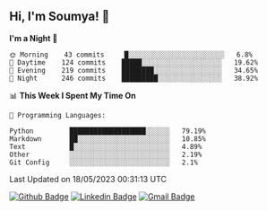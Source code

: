 ## Hi, I'm Soumya! 👋

<!--START_SECTION:waka-->
**I'm a Night 🦉** 

```text
🌞 Morning    43 commits     █░░░░░░░░░░░░░░░░░░░░░░░░   6.8% 
🌆 Daytime    124 commits    █████░░░░░░░░░░░░░░░░░░░░   19.62% 
🌃 Evening    219 commits    ████████░░░░░░░░░░░░░░░░░   34.65% 
🌙 Night      246 commits    █████████░░░░░░░░░░░░░░░░   38.92%

```


📊 **This Week I Spent My Time On** 

```text
💬 Programming Languages: 

Python         ███████████████████░░░░░░   79.19% 
Markdown       ██░░░░░░░░░░░░░░░░░░░░░░░   10.85% 
Text           █░░░░░░░░░░░░░░░░░░░░░░░░   4.89% 
Other          ░░░░░░░░░░░░░░░░░░░░░░░░░   2.19% 
Git Config     ░░░░░░░░░░░░░░░░░░░░░░░░░   2.1%
```


 Last Updated on 18/05/2023 00:31:13 UTC
<!--END_SECTION:waka-->

[![Github Badge](https://img.shields.io/badge/-rubyruins-grey?style=for-the-badge&logo=github&logoColor=white&link=https://github.com/rubyruins/)](https://www.github.com/rubyruins/) 
[![Linkedin Badge](https://img.shields.io/badge/-Soumya%20Parekh-0072b1?style=for-the-badge&logo=Linkedin&logoColor=white&link=https://www.linkedin.com/in/Soumya-Parekh/)](https://www.linkedin.com/in/Soumya-Parekh/) 
[![Gmail Badge](https://img.shields.io/badge/-soumyaparekh.me@gmail.com-c14438?style=for-the-badge&logo=Gmail&logoColor=white&link=mailto:soumyaparekh.me@gmail.com)](mailto:soumyaparekh.me@gmail.com) 
